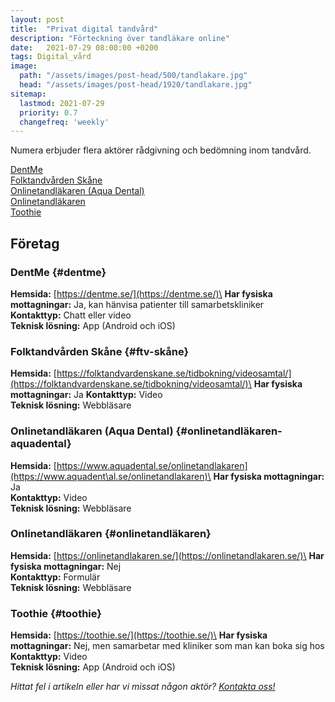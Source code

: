 ```yaml
---
layout: post
title:  "Privat digital tandvård"
description: "Förteckning över tandläkare online"
date:   2021-07-29 08:00:00 +0200
tags: Digital_vård
image:
  path: "/assets/images/post-head/500/tandlakare.jpg"
  head: "/assets/images/post-head/1920/tandlakare.jpg"
sitemap:
  lastmod: 2021-07-29
  priority: 0.7
  changefreq: 'weekly'
---
```

Numera erbjuder flera aktörer rådgivning och bedömning inom tandvård.

[DentMe](#dentme)\
[Folktandvården Skåne](#ftv-skåne)\
[Onlinetandläkaren (Aqua Dental)](#onlinetandläkaren-aquadental)\
[Onlinetandläkaren](#onlinetandläkaren)\
[Toothie](#toothie)

## Företag
### DentMe {#dentme}
**Hemsida:** [https://dentme.se/](https://dentme.se/)\
**Har fysiska mottagningar:** Ja, kan hänvisa patienter till samarbetskliniker\
**Kontakttyp:** Chatt eller video\
**Teknisk lösning:** App (Android och iOS)
### Folktandvården Skåne {#ftv-skåne}
**Hemsida:** [https://folktandvardenskane.se/tidbokning/videosamtal/](https://folktandvardenskane.se/tidbokning/videosamtal/)\
**Har fysiska mottagningar:** Ja
**Kontakttyp:** Video\
**Teknisk lösning:** Webbläsare
### Onlinetandläkaren (Aqua Dental) {#onlinetandläkaren-aquadental}
**Hemsida:** [https://www.aquadental.se/onlinetandlakaren](https://www.aquadent\al.se/onlinetandlakaren)\
**Har fysiska mottagningar:** Ja\
**Kontakttyp:** Video\
**Teknisk lösning:** Webbläsare
### Onlinetandläkaren {#onlinetandläkaren}
**Hemsida:** [https://onlinetandlakaren.se/](https://onlinetandlakaren.se/)\
**Har fysiska mottagningar:** Nej\
**Kontakttyp:** Formulär\
**Teknisk lösning:** Webbläsare
### Toothie {#toothie}
**Hemsida:** [https://toothie.se/](https://toothie.se/)\
**Har fysiska mottagningar:** Nej, men samarbetar med kliniker som man kan boka sig hos\
**Kontakttyp:** Video\
**Teknisk lösning:** App (Android och iOS)

*Hittat fel i artikeln eller har vi missat någon aktör? [Kontakta oss!](/index.html#form-message)*
